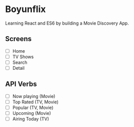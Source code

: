 # Boyunflix

Learning React and ES6 by building a Movie Discovery App.

## Screens
- [ ] Home
- [ ] TV Shows
- [ ] Search
- [ ] Detail

## API Verbs

- [ ] Now playing (Movie)
- [ ] Top Rated (TV, Movie)
- [ ] Popular (TV, Movie)
- [ ] Upcoming (Movie)
- [ ] Airing Today (TV)